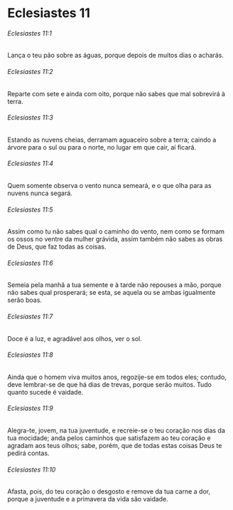 # Eclesiastes 11

###### Eclesiastes 11:1

Lança o teu pão sobre as águas, porque depois de muitos dias o acharás.

###### Eclesiastes 11:2

Reparte com sete e ainda com oito, porque não sabes que mal sobrevirá à terra.

###### Eclesiastes 11:3

Estando as nuvens cheias, derramam aguaceiro sobre a terra; caindo a árvore para o sul ou para o norte, no lugar em que cair, aí ficará.

###### Eclesiastes 11:4

Quem somente observa o vento nunca semeará, e o que olha para as nuvens nunca segará.

###### Eclesiastes 11:5

Assim como tu não sabes qual o caminho do vento, nem como se formam os ossos no ventre da mulher grávida, assim também não sabes as obras de Deus, que faz todas as coisas.

###### Eclesiastes 11:6

Semeia pela manhã a tua semente e à tarde não repouses a mão, porque não sabes qual prosperará; se esta, se aquela ou se ambas igualmente serão boas.

###### Eclesiastes 11:7

Doce é a luz, e agradável aos olhos, ver o sol.

###### Eclesiastes 11:8

Ainda que o homem viva muitos anos, regozije-se em todos eles; contudo, deve lembrar-se de que há dias de trevas, porque serão muitos. Tudo quanto sucede é vaidade.

###### Eclesiastes 11:9

Alegra-te, jovem, na tua juventude, e recreie-se o teu coração nos dias da tua mocidade; anda pelos caminhos que satisfazem ao teu coração e agradam aos teus olhos; sabe, porém, que de todas estas coisas Deus te pedirá contas.

###### Eclesiastes 11:10

Afasta, pois, do teu coração o desgosto e remove da tua carne a dor, porque a juventude e a primavera da vida são vaidade.

